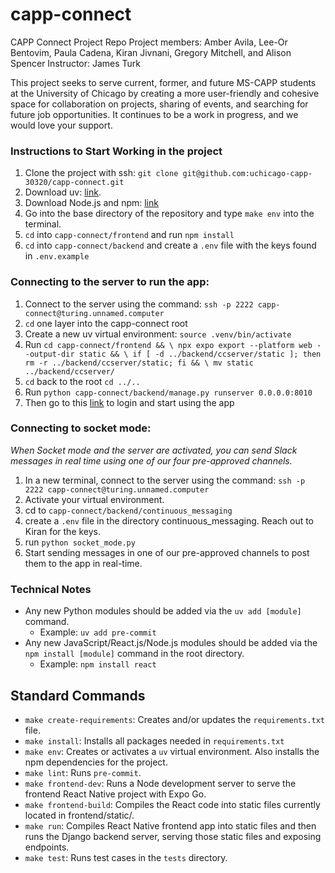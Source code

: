 # capp-connect
CAPP Connect Project Repo
Project members: Amber Avila, Lee-Or Bentovim, Paula Cadena, Kiran Jivnani, Gregory Mitchell, and Alison Spencer
Instructor: James Turk

This project seeks to serve current, former, and future MS-CAPP students at the University of Chicago by creating a more user-friendly and cohesive space for collaboration on projects, sharing of events, and searching for future job opportunities. It continues to be a work in progress, and we would love your support.

### Instructions to Start Working in the project


1. Clone the project with ssh: `git clone git@github.com:uchicago-capp-30320/capp-connect.git`
2. Download uv: [link](https://docs.astral.sh/uv/).
3. Download Node.js and npm: [link](https://docs.npmjs.com/downloading-and-installing-node-js-and-npm)
4. Go into the base directory of the repository and type `make env` into the terminal.
5. `cd` into `capp-connect/frontend` and run `npm install`
6. `cd` into `capp-connect/backend` and create a `.env` file with the keys found in `.env.example`

### Connecting to the server to run the app:
1. Connect to the server using the command: `ssh -p 2222 capp-connect@turing.unnamed.computer`
2. `cd` one layer into the capp-connect root
3. Create a new uv virtual environment: `source .venv/bin/activate`
4. Run ```cd capp-connect/frontend && \
		npx expo export --platform web --output-dir static && \
		if [ -d ../backend/ccserver/static ]; then rm -r ../backend/ccserver/static; fi && \
		mv static ../backend/ccserver/```
5. `cd` back to the root `cd ../..`
6. Run `python capp-connect/backend/manage.py runserver 0.0.0.0:8010`
7. Then go to this [link](https://capp-connect.unnamed.computer/auth/login/slack/) to login and start using the app

### Connecting to socket mode:
*When Socket mode and the server are activated, you can send Slack messages in real time using one of our four pre-approved channels.*
1. In a new terminal, connect to the server using the command: `ssh -p 2222 capp-connect@turing.unnamed.computer`
2. Activate your virtual environment.
3. cd to `capp-connect/backend/continuous_messaging`
4. create a `.env` file in the directory continuous_messaging. Reach out to Kiran for the keys.
5. run `python socket_mode.py`
6. Start sending messages in one of our pre-approved channels to post them to the app in real-time.

### Technical Notes
- Any new Python modules should be added via the `uv add [module]` command.
  - Example: `uv add pre-commit`
- Any new JavaScript/React.js/Node.js modules should be added via the `npm install [module]` command in the root directory.
  - Example: `npm install react`

## Standard Commands
- `make create-requirements`: Creates and/or updates the `requirements.txt` file.
- `make install`: Installs all packages needed in `requirements.txt`
- `make env`: Creates or activates a `uv` virtual environment. Also installs the npm dependencies for the project.
- `make lint`: Runs `pre-commit`.
- `make frontend-dev`: Runs a Node development server to serve the frontend React Native project with Expo Go.
- `make frontend-build`: Compiles the React code into static files currently located in frontend/static/.
- `make run`: Compiles React Native frontend app into static files and then runs the Django backend server, serving those static files and exposing endpoints.
- `make test`: Runs test cases in the `tests` directory.
